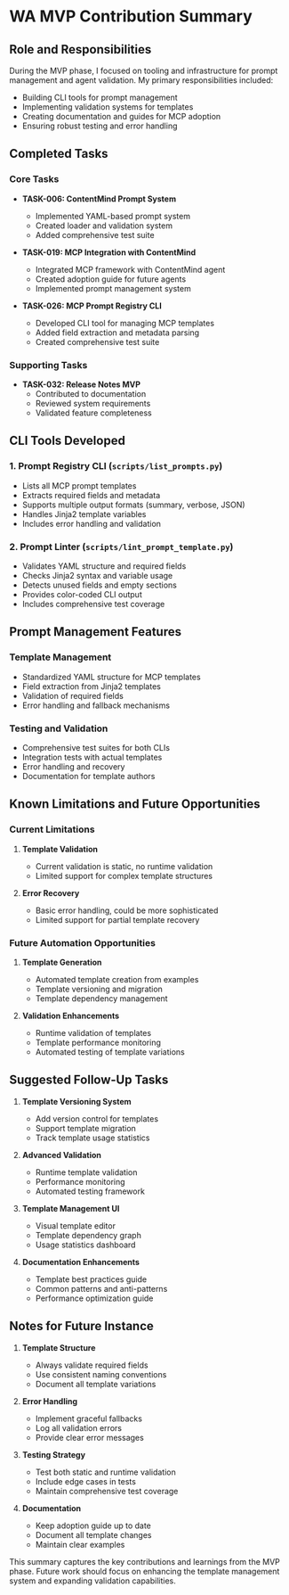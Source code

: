 # WA MVP Contribution Summary

## Role and Responsibilities

During the MVP phase, I focused on tooling and infrastructure for prompt management and agent validation. My primary responsibilities included:

- Building CLI tools for prompt management
- Implementing validation systems for templates
- Creating documentation and guides for MCP adoption
- Ensuring robust testing and error handling

## Completed Tasks

### Core Tasks
- **TASK-006: ContentMind Prompt System**
  - Implemented YAML-based prompt system
  - Created loader and validation system
  - Added comprehensive test suite

- **TASK-019: MCP Integration with ContentMind**
  - Integrated MCP framework with ContentMind agent
  - Created adoption guide for future agents
  - Implemented prompt management system

- **TASK-026: MCP Prompt Registry CLI**
  - Developed CLI tool for managing MCP templates
  - Added field extraction and metadata parsing
  - Created comprehensive test suite

### Supporting Tasks
- **TASK-032: Release Notes MVP**
  - Contributed to documentation
  - Reviewed system requirements
  - Validated feature completeness

## CLI Tools Developed

### 1. Prompt Registry CLI (`scripts/list_prompts.py`)
- Lists all MCP prompt templates
- Extracts required fields and metadata
- Supports multiple output formats (summary, verbose, JSON)
- Handles Jinja2 template variables
- Includes error handling and validation

### 2. Prompt Linter (`scripts/lint_prompt_template.py`)
- Validates YAML structure and required fields
- Checks Jinja2 syntax and variable usage
- Detects unused fields and empty sections
- Provides color-coded CLI output
- Includes comprehensive test coverage

## Prompt Management Features

### Template Management
- Standardized YAML structure for MCP templates
- Field extraction from Jinja2 templates
- Validation of required fields
- Error handling and fallback mechanisms

### Testing and Validation
- Comprehensive test suites for both CLIs
- Integration tests with actual templates
- Error handling and recovery
- Documentation for template authors

## Known Limitations and Future Opportunities

### Current Limitations
1. **Template Validation**
   - Current validation is static, no runtime validation
   - Limited support for complex template structures

2. **Error Recovery**
   - Basic error handling, could be more sophisticated
   - Limited support for partial template recovery

### Future Automation Opportunities
1. **Template Generation**
   - Automated template creation from examples
   - Template versioning and migration
   - Template dependency management

2. **Validation Enhancements**
   - Runtime validation of templates
   - Template performance monitoring
   - Automated testing of template variations

## Suggested Follow-Up Tasks

1. **Template Versioning System**
   - Add version control for templates
   - Support template migration
   - Track template usage statistics

2. **Advanced Validation**
   - Runtime template validation
   - Performance monitoring
   - Automated testing framework

3. **Template Management UI**
   - Visual template editor
   - Template dependency graph
   - Usage statistics dashboard

4. **Documentation Enhancements**
   - Template best practices guide
   - Common patterns and anti-patterns
   - Performance optimization guide

## Notes for Future Instance

1. **Template Structure**
   - Always validate required fields
   - Use consistent naming conventions
   - Document all template variations

2. **Error Handling**
   - Implement graceful fallbacks
   - Log all validation errors
   - Provide clear error messages

3. **Testing Strategy**
   - Test both static and runtime validation
   - Include edge cases in tests
   - Maintain comprehensive test coverage

4. **Documentation**
   - Keep adoption guide up to date
   - Document all template changes
   - Maintain clear examples

This summary captures the key contributions and learnings from the MVP phase. Future work should focus on enhancing the template management system and expanding validation capabilities.
